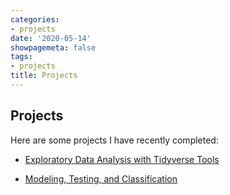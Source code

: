 ```yaml
---
categories:
- projects
date: '2020-05-14'
showpagemeta: false
tags:
- projects
title: Projects
---
```

## Projects

Here are some projects I have recently completed:

- [Exploratory Data Analysis with Tidyverse Tools](/project1/)

- [Modeling, Testing, and Classification](/project2/)